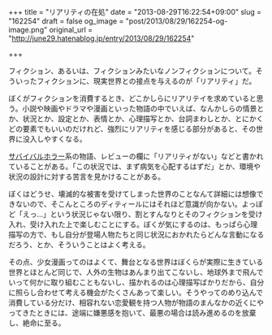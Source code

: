 +++
title = "リアリティの在処"
date = "2013-08-29T16:22:54+09:00"
slug = "162254"
draft = false
og_image = "post/2013/08/29/162254-og-image.png"
original_url = "http://june29.hatenablog.jp/entry/2013/08/29/162254"

+++

<p>フィクション、あるいは、フィクションみたいなノンフィクションについて。そういったフィクションに、現実世界との接点を与えるのが「リアリティ」だ。</p>
<p>ぼくがフィクションを消費するとき、どこかしらにリアリテイを求めていると思う。小説や映画やドラマや漫画といった物語の中でいえば、なんかしらの情景とか、状況とか、設定とか、表情とか、心理描写とか、台詞まわしとか、とにかくどの要素でもいいのだけれど、強烈にリアリティを感じる部分があると、その世界に没入しやすくなる。</p>
<p><a class="keyword" href="http://d.hatena.ne.jp/keyword/%A5%B5%A5%D0%A5%A4%A5%D0%A5%EB%A5%DB%A5%E9%A1%BC">サバイバルホラー</a>系の物語、レビューの欄に「リアリティがない」などと書かれていることがある。「この状況では、まず病気を心配するはずだ」とか、環境や状況の設計に対する苦言を見かけることがある。</p>
<p>ぼくはどうせ、壊滅的な被害を受けてしまった世界のことなんて詳細には想像できないので、そこんところのディティールにはそれほど意識が向かない。よっぽど「えっ…」という状況じゃない限り、割とすんなりとそのフィクションを受け入れ、受け入れた上で楽しむことにする。ぼくが気にするのは、もっぱら心理描写の方で、もし自分が登場人物たちと同じ状況におかれたらどんな言動になるだろう、とか、そういうことはよく考える。</p>
<p>その点、少女漫画ってのはよくて、舞台となる世界はぼくらが実際に生きている世界とほとんど同じで、人外の生物はあんまり出てこないし、地球外まで飛んでいって何かに取り組むこともないし、描かれるのは心理描写ばかりだから、自分に照らし合わせて考える機会がたくさんあって楽しい。そうやってのめり込んで消費している分だけ、相容れない恋愛観を持つ人物が物語のまんなかの近くにやってきたときには、途端に嫌悪感を抱いて、最悪の場合は読み進めるのを放棄し、絶命に至る。</p>